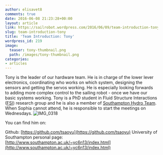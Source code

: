 ```yaml
---
author: elisavet8
comments: true
date: 2016-06-08 21:23:28+00:00
layout: article
link: https://sailrobot.wordpress.com/2016/06/09/team-introduction-tony/
slug: team-introduction-tony
title: 'Team Introduction: Tony'
wordpress_id: 219
image:
  teaser: tony-thumbnail.png
  path: /images/tony-thumbnail.png
categories:
- articles
---
```


Tony is the leader of our hardware team. He is in charge of the lower lever electronics, coordinating who works on which system, designing the sensors and getting the servos working. He is especially looking forwards to adding more complex control to the sailing robot - once we have our basic systems working. Tony is a PhD student in Fluid Structure Interactions ([FSI](http://www.southampton.ac.uk/engineering/research/groups/fsi.page)) research group and he is also a member of [Southampton Hydro Team](http://southamptonhydroteam2016.weebly.com/). When Sophia cannot attend, he is responsible to start the meetings on Wednesdays.
![IMG_0318](/images/wordpress/img_0318.jpg)

You can find him on:

Github: [https://github.com/tsaoyu](https://github.com/tsaoyu)
University of Southampton personal page: [http://www.southampton.ac.uk/~yc6n13/index.html](http://www.southampton.ac.uk/~yc6n13/index.html)
